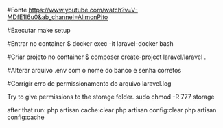 #Fonte
https://www.youtube.com/watch?v=V-MDfE1I6u0&ab_channel=AlimonPito

#Executar make setup

#Entrar no container
$ docker exec -it laravel-docker bash

#Criar projeto no container
$ composer create-project laravel/laravel .

#Alterar arquivo .env com o nome do banco e senha corretos


#Corrigir erro de permissionamento do arquivo laravel.log

Try to give permissions to the storage folder.
sudo chmod -R 777 storage

after that run:
php artisan cache:clear
php artisan config:clear
php artisan config:cache


